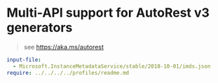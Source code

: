 # Multi-API support for AutoRest v3 generators

> see https://aka.ms/autorest

``` yaml $(enable-multi-api)
input-file:
  - Microsoft.InstanceMetadataService/stable/2018-10-01/imds.json
require: ../../../../profiles/readme.md
```

